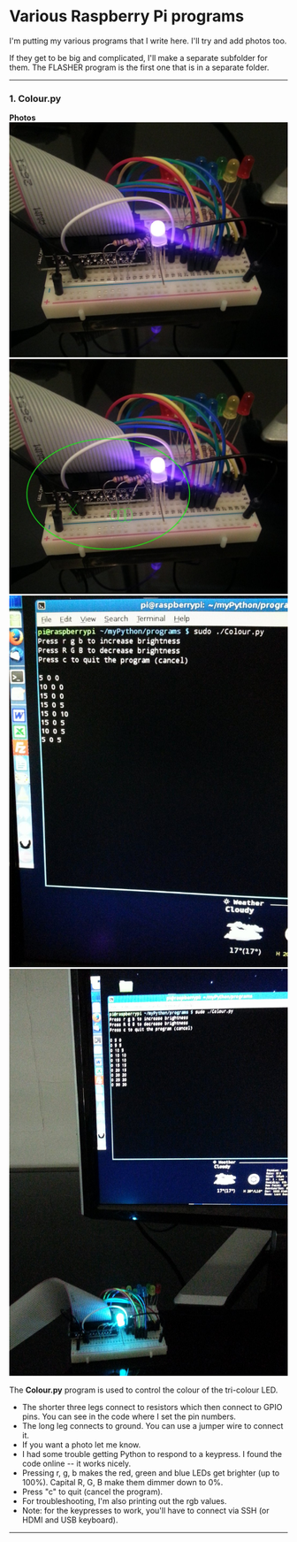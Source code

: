 Various Raspberry Pi programs
=============================

I'm putting my various programs that I write here. I'll try and add photos too.

If they get to be big and complicated, I'll make a separate subfolder for them.  The FLASHER program is the first one that is in a separate folder.

----

### 1. Colour.py

**Photos**
![Circuit](https://raw.githubusercontent.com/salamander2/RaspberryPi/master/programs/TriColour_a.jpg)
![Part of circuit that is used for this project](https://raw.githubusercontent.com/salamander2/RaspberryPi/master/programs/TriColour_b.jpg)
![Screen shot of program running](https://raw.githubusercontent.com/salamander2/RaspberryPi/master/programs/TriColour_c.jpg)
![another screen shot](https://raw.githubusercontent.com/salamander2/RaspberryPi/master/programs/TriColour_d.jpg)

The **Colour.py** program is used to control the colour of the tri-colour LED.
  * The shorter three legs connect to resistors which then connect to GPIO pins. You can see in the code where I set the pin numbers.
  * The long leg connects to ground. You can use a jumper wire to connect it. 
  * If you want a photo let me know.
  * I had some trouble getting Python to respond to a keypress. I found the code online -- it works nicely.
  * Pressing r, g, b makes the red, green and blue LEDs get brighter (up to 100%). Capital R, G, B make them dimmer down to 0%.  
  * Press "c" to quit (cancel the program).
  * For troubleshooting, I'm also printing out the rgb values. 
  * Note: for the keypresses to work, you'll have to connect via SSH (or HDMI and USB keyboard).

----
